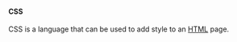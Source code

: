 <h4>CSS</h4>

<p>CSS is a language that can be used to add style to an <a href="/wiki/HTML">HTML</a> page.</p>